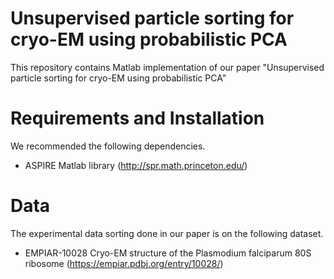 # Unsupervised particle sorting for cryo-EM using probabilistic PCA

This repository contains Matlab implementation of our paper "Unsupervised particle sorting for cryo-EM using probabilistic PCA"

# Requirements and Installation
We recommended the following dependencies.
- ASPIRE Matlab library (http://spr.math.princeton.edu/)

# Data
The experimental data sorting done in our paper is on the following dataset.
- EMPIAR-10028 Cryo-EM structure of the Plasmodium falciparum 80S ribosome (https://empiar.pdbj.org/entry/10028/)

